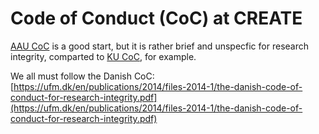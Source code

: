 # Code of Conduct (CoC) at CREATE

[AAU CoC](https://www.staff.aau.dk/rules/staff-affairs/code-of-conduct) is a good start, but it is rather brief and unspecfic for research integrity, comparted to [KU CoC](https://research.ku.dk/integrity/code-of-conduct), for example.

We all must follow the Danish CoC: [https://ufm.dk/en/publications/2014/files-2014-1/the-danish-code-of-conduct-for-research-integrity.pdf](https://ufm.dk/en/publications/2014/files-2014-1/the-danish-code-of-conduct-for-research-integrity.pdf)
